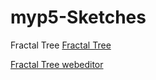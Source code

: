 # myp5-Sketches

Fractal Tree
[Fractal Tree](http://jasmeetwalia.github.io/myp5-Sketches/FractalTree/)

[Fractal Tree webeditor](https://editor.p5js.org/jasmeet17/full/R1h0FNMvv)
